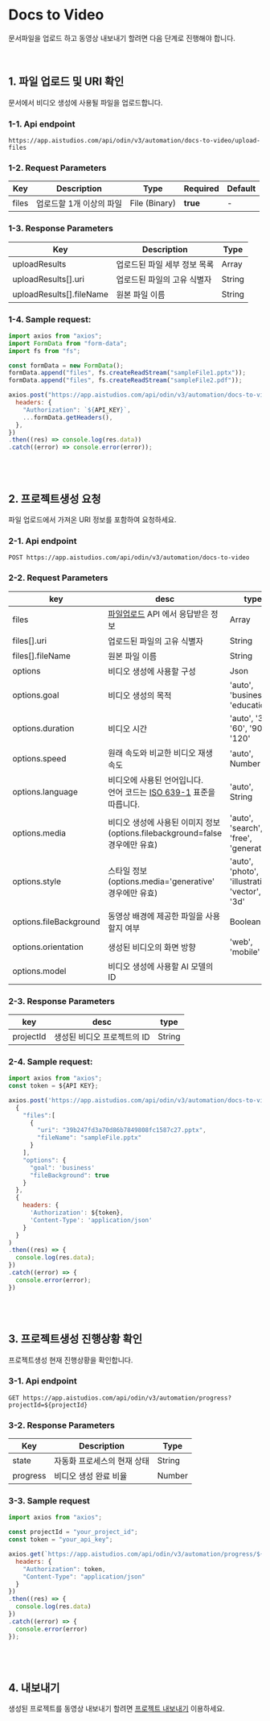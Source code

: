 # Docs to Video
문서파일을 업로드 하고 동영상 내보내기 할려면 다음 단계로 진행해야 합니다.

<br/>

## 1. 파일 업로드 및 URI 확인
문서에서 비디오 생성에 사용될 파일을 업로드합니다.

### 1-1. Api endpoint
```http
https://app.aistudios.com/api/odin/v3/automation/docs-to-video/upload-files
```

### 1-2. Request Parameters
| Key | Description | Type | Required | Default |
| --- | --- | --- | --- | --- |
| files | 업로드할 1개 이상의 파일 | File (Binary) | **true** | - |

### 1-3. Response Parameters
| Key | Description | Type |
| --- | --- | --- |
| uploadResults | 업로드된 파일 세부 정보 목록 | Array |
| uploadResults[].uri | 업로드된 파일의 고유 식별자 | String |
| uploadResults[].fileName | 원본 파일 이름 | String |

### 1-4. Sample request:
```jsx
import axios from "axios";
import FormData from "form-data";
import fs from "fs";

const formData = new FormData();
formData.append("files", fs.createReadStream("sampleFile1.pptx"));
formData.append("files", fs.createReadStream("sampleFile2.pdf"));

axios.post("https://app.aistudios.com/api/odin/v3/automation/docs-to-video/upload-files", formData, {
  headers: {
    "Authorization": `${API_KEY}`,
    ...formData.getHeaders(),
  },
})
.then((res) => console.log(res.data))
.catch((error) => console.error(error));
```
<br/>
<br/>

## 2. 프로젝트생성 요청
파일 업로드에서 가져온 URI 정보를 포함하여 요청하세요.

### 2-1. Api endpoint
```http
POST https://app.aistudios.com/api/odin/v3/automation/docs-to-video
```

### 2-2. Request Parameters
| key | desc | type | required | default |
| --- | --- | --- | --- | --- |
| files | [파일업로드](#1-파일-업로드-및-uri-확인) API 에서 응답받은 정보  | Array | true | - |
| files[].uri | 업로드된 파일의 고유 식별자 | String | true | - |
| files[].fileName | 원본 파일 이름 | String | true | - |
| options | 비디오 생성에 사용할 구성 | Json | false | {} |
| options.goal | 비디오 생성의 목적 | 'auto', 'business', 'education' | false | 'business' |
| options.duration | 비디오 시간 | 'auto', '30', '60', '90', '120' | false | 'auto' |
| options.speed | 원래 속도와 비교한 비디오 재생 속도 | 'auto', Number | false | - |
| options.language | 비디오에 사용된 언어입니다. <br/>언어 코드는 [ISO 639-1](https://www.loc.gov/standards/iso639-2/php/code_list.php) 표준을 따릅니다. | 'auto', String | false | - |
| options.media | 비디오 생성에 사용된 이미지 정보 (options.filebackground=false 경우에만 유효) | 'auto', 'search', 'free', 'generative' | false | - |
| options.style | 스타일 정보 (options.media='generative' 경우에만 유효) | 'auto', 'photo', 'illustration', 'vector', '3d' | false | - |
| options.fileBackground | 동영상 배경에 제공한 파일을 사용할지 여부 | Boolean | false | true |
| options.orientation | 생성된 비디오의 화면 방향 | 'web', 'mobile' | false | 'web' |
| options.model | 비디오 생성에 사용할 AI 모델의 ID |  |  |  |

### 2-3. Response Parameters
| key | desc | type |
| --- | --- | --- |
| projectId | 생성된 비디오 프로젝트의 ID | String |

### 2-4. Sample request:
```jsx
import axios from "axios";
const token = ${API KEY};

axios.post('https://app.aistudios.com/api/odin/v3/automation/docs-to-video',
  {
    "files":[
      {
        "uri": "39b247fd3a70d86b7849808fc1587c27.pptx",
        "fileName": "sampleFile.pptx"
      }
    ],
    "options": {
      "goal": 'business'
      "fileBackground": true
    }
  },
  {
    headers: {
      'Authorization': ${token},
      'Content-Type': 'application/json'
    }
  }
)
.then((res) => {
  console.log(res.data);
})
.catch((error) => {
  console.error(error);
})
```
<br/>
<br/>

## 3. 프로젝트생성 진행상황 확인
프로젝트생성 현재 진행상황을 확인합니다.

### 3-1. Api endpoint
```http
GET https://app.aistudios.com/api/odin/v3/automation/progress?projectId=${projectId}
```

### 3-2. Response Parameters
| Key | Description | Type |
| --- | --- | --- |
| state | 자동화 프로세스의 현재 상태 | String |
| progress | 비디오 생성 완료 비율 | Number |

### 3-3. Sample request
```jsx
import axios from "axios";

const projectId = "your_project_id";
const token = "your_api_key";

axios.get(`https://app.aistudios.com/api/odin/v3/automation/progress/${projectId}`, {}, {
  headers: {
    "Authorization": token,
    "Content-Type": "application/json"
  }
})
.then((res) => {
  console.log(res.data)
})
.catch((error) => {
  console.error(error)
});
```
<br/>
<br/>

## 4. 내보내기
생성된 프로젝트를 동영상 내보내기 할려면 [프로젝트 내보내기](/aistudioV3/reference/export-project) 이용하세요.